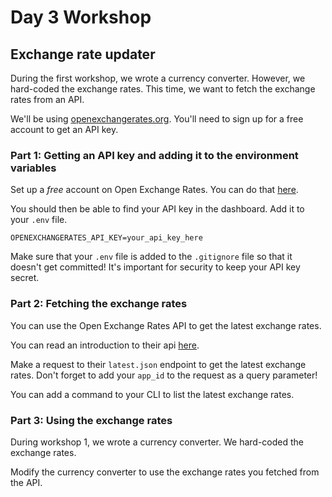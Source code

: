 # Day 3 Workshop

## Exchange rate updater

During the first workshop, we wrote a currency converter. However, we hard-coded the exchange rates. This time, we want to fetch the exchange rates from an API.

We'll be using [openexchangerates.org](https://openexchangerates.org/). You'll need to sign up for a free account to get an API key.

### Part 1: Getting an API key and adding it to the environment variables

Set up a _free_ account on Open Exchange Rates. You can do that [here](https://openexchangerates.org/signup/free).

You should then be able to find your API key in the dashboard. Add it to your `.env` file.

```
OPENEXCHANGERATES_API_KEY=your_api_key_here
```

Make sure that your `.env` file is added to the `.gitignore` file so that it doesn't get committed! It's important for security to keep your API key secret.

### Part 2: Fetching the exchange rates

You can use the Open Exchange Rates API to get the latest exchange rates.

You can read an introduction to their api [here](https://docs.openexchangerates.org/reference/api-introduction).

Make a request to their `latest.json` endpoint to get the latest exchange rates. Don't forget to add your `app_id` to the request as a query parameter!

You can add a command to your CLI to list the latest exchange rates.

### Part 3: Using the exchange rates

During workshop 1, we wrote a currency converter. We hard-coded the exchange rates.

Modify the currency converter to use the exchange rates you fetched from the API.
